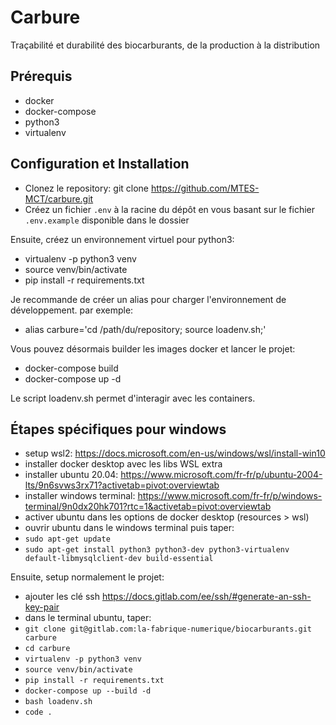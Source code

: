 # Carbure
Traçabilité et durabilité des biocarburants, de la production à la distribution

## Prérequis
- docker
- docker-compose
- python3
- virtualenv

## Configuration et Installation

- Clonez le repository: git clone https://github.com/MTES-MCT/carbure.git
- Créez un fichier `.env` à la racine du dépôt en vous basant sur le fichier `.env.example` disponible dans le dossier


Ensuite, créez un environnement virtuel pour python3:

- virtualenv -p python3 venv
- source venv/bin/activate
- pip install -r requirements.txt

Je recommande de créer un alias pour charger l'environnement de développement.
par exemple:
- alias carbure='cd /path/du/repository; source loadenv.sh;'

Vous pouvez désormais builder les images docker et lancer le projet:

- docker-compose build
- docker-compose up -d

Le script loadenv.sh permet d'interagir avec les containers.


## Étapes spécifiques pour windows
- setup wsl2: https://docs.microsoft.com/en-us/windows/wsl/install-win10
- installer docker desktop avec les libs WSL extra
- installer ubuntu 20.04: https://www.microsoft.com/fr-fr/p/ubuntu-2004-lts/9n6svws3rx71?activetab=pivot:overviewtab
- installer windows terminal: https://www.microsoft.com/fr-fr/p/windows-terminal/9n0dx20hk701?rtc=1&activetab=pivot:overviewtab
- activer ubuntu dans les options de docker desktop (resources > wsl)
- ouvrir ubuntu dans le windows terminal puis taper:
- `sudo apt-get update`
- `sudo apt-get install python3 python3-dev python3-virtualenv default-libmysqlclient-dev build-essential`

Ensuite, setup normalement le projet:
- ajouter les clé ssh https://docs.gitlab.com/ee/ssh/#generate-an-ssh-key-pair
- dans le terminal ubuntu, taper:
- `git clone git@gitlab.com:la-fabrique-numerique/biocarburants.git carbure`
- `cd carbure`
- `virtualenv -p python3 venv`
- `source venv/bin/activate`
- `pip install -r requirements.txt`
- `docker-compose up --build -d`
- `bash loadenv.sh`
- `code .`